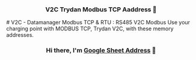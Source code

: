 <h3 align="center">
V2C Trydan Modbus TCP Aaddress 👋
</h3># 
V2C - Datamanager Modbus TCP &amp; RTU : RS485 V2C Modbus
Use your charging point with MODBUS TCP, Trydan V2C, with these memory addresses.

<h3 align="center">
Hi there, I'm <a href="https://docs.google.com/spreadsheets/d/e/2PACX-1vQGA_7Z4YaSMZeHRTnAP6z_82dVPmM33NxJhvsDBEFn8LyWjX-RX_fkR7KCErqAE4aGFvPrUufooHoM/pubhtml?gid=0&single=true" target="_blank">Google Sheet Address</a> 👋
</h3>
